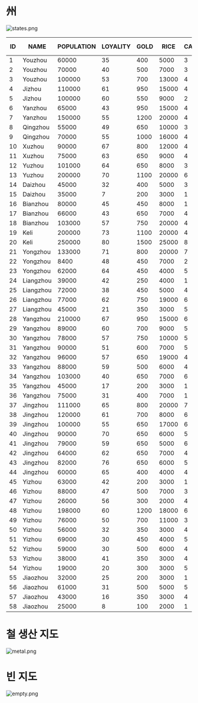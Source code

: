 # 州

![states.png](https://wookay.github.io/docs/Sam1.jl/assets/sam1/states.png)

| ID | NAME | POPULATION | LOYALITY | GOLD | RICE | CASTLES | HORSES | METAL | LAND VALUE | FLOOD LIKELIHOOD |
|----|------|------------|----------|------|------|---------|--------|-------|------------|------------------|
 | 1 | Youzhou | 60000 | 35 | 400 | 5000 | 3 | 20 | true | 5 | 20 |
 | 2 | Youzhou | 70000 | 40 | 500 | 7000 | 3 | 20 | true | 5 | 0 |
 | 3 | Youzhou | 100000 | 53 | 700 | 13000 | 4 | 50 | true | 10 | 50 |
 | 4 | Jizhou | 110000 | 61 | 950 | 15000 | 4 | 15 | true | 15 | 64 |
 | 5 | Jizhou | 100000 | 60 | 550 | 9000 | 2 | 40 | true | 15 | 72 |
 | 6 | Yanzhou | 65000 | 43 | 950 | 15000 | 4 | 37 | true | 15 | 93 |
 | 7 | Yanzhou | 150000 | 55 | 1200 | 20000 | 4 | 66 | true | 20 | 88 |
 | 8 | Qingzhou | 55000 | 49 | 650 | 10000 | 3 | 0 | true | 10 | 0 |
 | 9 | Qingzhou | 70000 | 55 | 1000 | 16000 | 4 | 39 | true | 16 | 76 |
 | 10 | Xuzhou | 90000 | 67 | 800 | 12000 | 4 | 30 | true | 12 | 54 |
 | 11 | Xuzhou | 75000 | 63 | 650 | 9000 | 4 | 11 | true | 9 | 83 |
 | 12 | Yuzhou | 101000 | 64 | 650 | 8000 | 3 | 21 | false | 8 | 84 |
 | 13 | Yuzhou | 200000 | 70 | 1100 | 20000 | 6 | 40 | false | 16 | 23 |
 | 14 | Daizhou | 45000 | 32 | 400 | 5000 | 3 | 65 | true | 5 | 33 |
 | 15 | Daizhou | 35000 | 7 | 200 | 3000 | 1 | 100 | false | 3 | 41 |
 | 16 | Bianzhou | 80000 | 45 | 450 | 8000 | 1 | 30 | false | 8 | 32 |
 | 17 | Bianzhou | 66000 | 43 | 650 | 7000 | 4 | 15 | true | 7 | 53 |
 | 18 | Bianzhou | 103000 | 57 | 750 | 20000 | 4 | 35 | true | 11 | 20 |
 | 19 | Keli | 200000 | 73 | 1100 | 20000 | 4 | 13 | true | 18 | 41 |
 | 20 | Keli | 250000 | 80 | 1500 | 25000 | 8 | 85 | true | 23 | 45 |
 | 21 | Yongzhou | 133000 | 71 | 800 | 20000 | 7 | 49 | true | 9 | 52 |
 | 22 | Yongzhou | 8400 | 48 | 450 | 7000 | 2 | 60 | true | 7 | 45 |
 | 23 | Yongzhou | 62000 | 64 | 450 | 4000 | 5 | 10 | false | 4 | 43 |
 | 24 | Liangzhou | 39000 | 42 | 250 | 4000 | 1 | 19 | false | 4 | 41 |
 | 25 | Liangzhou | 72000 | 38 | 450 | 5000 | 4 | 65 | true | 5 | 53 |
 | 26 | Liangzhou | 77000 | 62 | 750 | 19000 | 6 | 187 | false | 9 | 0 |
 | 27 | Liangzhou | 45000 | 21 | 350 | 3000 | 5 | 100 | true | 2 | 0 |
 | 28 | Yangzhou | 210000 | 67 | 950 | 15000 | 6 | 3 | true | 13 | 64 |
 | 29 | Yangzhou | 89000 | 60 | 700 | 9000 | 5 | 20 | true | 9 | 57 |
 | 30 | Yangzhou | 78000 | 57 | 750 | 10000 | 5 | 7 | true | 10 | 53 |
 | 31 | Yangzhou | 90000 | 51 | 600 | 7000 | 5 | 10 | false | 7 | 70 |
 | 32 | Yangzhou | 96000 | 57 | 650 | 19000 | 4 | 11 | false | 9 | 58 |
 | 33 | Yangzhou | 88000 | 59 | 500 | 6000 | 4 | 21 | false | 6 | 46 |
 | 34 | Yangzhou | 103000 | 40 | 650 | 7000 | 6 | 5 | false | 7 | 52 |
 | 35 | Yangzhou | 45000 | 17 | 200 | 3000 | 1 | 5 | false | 3 | 0 |
 | 36 | Yangzhou | 75000 | 31 | 400 | 7000 | 1 | 26 | false | 7 | 56 |
 | 37 | Jingzhou | 111000 | 65 | 800 | 20000 | 7 | 15 | true | 9 | 50 |
 | 38 | Jingzhou | 120000 | 61 | 700 | 8000 | 6 | 6 | false | 8 | 44 |
 | 39 | Jingzhou | 100000 | 55 | 650 | 17000 | 6 | 21 | false | 7 | 62 |
 | 40 | Jingzhou | 90000 | 70 | 650 | 6000 | 5 | 29 | false | 6 | 40 |
 | 41 | Jingzhou | 79000 | 59 | 650 | 5000 | 6 | 11 | false | 5 | 47 |
 | 42 | Jingzhou | 64000 | 62 | 650 | 7000 | 4 | 3 | false | 7 | 62 |
 | 43 | Jingzhou | 82000 | 76 | 650 | 6000 | 5 | 19 | true | 6 | 50 |
 | 44 | Jingzhou | 60000 | 65 | 400 | 4000 | 4 | 11 | true | 4 | 37 |
 | 45 | Yizhou | 63000 | 42 | 200 | 3000 | 1 | 38 | false | 3 | 33 |
 | 46 | Yizhou | 88000 | 47 | 500 | 7000 | 3 | 15 | false | 7 | 34 |
 | 47 | Yizhou | 26000 | 56 | 300 | 2000 | 4 | 28 | false | 2 | 19 |
 | 48 | Yizhou | 198000 | 60 | 1200 | 18000 | 6 | 51 | true | 18 | 17 |
 | 49 | Yizhou | 76000 | 50 | 700 | 11000 | 3 | 17 | true | 11 | 54 |
 | 50 | Yizhou | 56000 | 32 | 350 | 3000 | 4 | 31 | true | 3 | 28 |
 | 51 | Yizhou | 69000 | 30 | 450 | 4000 | 5 | 61 | false | 4 | 17 |
 | 52 | Yizhou | 59000 | 30 | 500 | 6000 | 4 | 26 | false | 6 | 55 |
 | 53 | Yizhou | 38000 | 41 | 350 | 3000 | 4 | 7 | false | 3 | 56 |
 | 54 | Yizhou | 19000 | 20 | 300 | 3000 | 5 | 0 | false | 1 | 42 |
 | 55 | Jiaozhou | 32000 | 25 | 200 | 3000 | 1 | 1 | false | 3 | 60 |
 | 56 | Jiaozhou | 61000 | 31 | 500 | 5000 | 5 | 10 | false | 5 | 53 |
 | 57 | Jiaozhou | 43000 | 16 | 350 | 3000 | 4 | 5 | false | 3 | 56 |
 | 58 | Jiaozhou | 25000 | 8 | 100 | 2000 | 1 | 0 | true | 1 | 28 |

# 철 생산 지도

![metal.png](https://wookay.github.io/docs/Sam1.jl/assets/sam1/metal.png)

# 빈 지도

![empty.png](https://wookay.github.io/docs/Sam1.jl/assets/sam1/empty.png)
